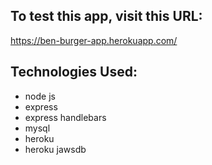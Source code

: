 ## To test this app, visit this URL: 

https://ben-burger-app.herokuapp.com/

## Technologies Used: 
* node js
* express 
* express handlebars
* mysql
* heroku
* heroku jawsdb